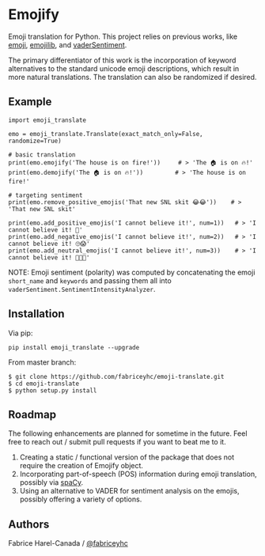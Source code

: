 Emojify
=======

Emoji translation for Python.  This project relies on previous works, like [emoji](https://github.com/carpedm20/emoji), [emojilib](https://github.com/muan/emojilib), and [vaderSentiment](https://github.com/cjhutto/vaderSentiment).

The primary differentiator of this work is the incorporation of keyword alternatives to the standard unicode emoji descriptions, which result in more natural translations. The translation can also be randomized if desired.


Example
-------

```
import emoji_translate

emo = emoji_translate.Translate(exact_match_only=False, randomize=True)

# basic translation
print(emo.emojify('The house is on fire!'))     # > 'The 🏠 is on 🔥!'
print(emo.demojify('The 🏠 is on 🔥!'))         # > 'The house is on fire!'

# targeting sentiment
print(emo.remove_positive_emojis('That new SNL skit 😂😂'))    # > 'That new SNL skit'

print(emo.add_positive_emojis('I cannot believe it!', num=1))   # > 'I cannot believe it! 💪'
print(emo.add_negative_emojis('I cannot believe it!', num=2))   # > 'I cannot believe it! 🙄😱'
print(emo.add_neutral_emojis('I cannot believe it!', num=3))    # > 'I cannot believe it! 🚝🐮🛶'
```

NOTE: Emoji sentiment (polarity) was computed by concatenating the emoji `short_name` and `keywords` and passing them all into `vaderSentiment.SentimentIntensityAnalyzer`.

Installation
------------

Via pip:

```
pip install emoji_translate --upgrade
```

From master branch:

```
$ git clone https://github.com/fabriceyhc/emoji-translate.git
$ cd emoji-translate
$ python setup.py install
```

Roadmap
-------

The following enhancements are planned for sometime in the future. Feel free to reach out / submit pull requests if you want to beat me to it.

1. Creating a static / functional version of the package that does not require the creation of Emojify object.  
2. Incorporating part-of-speech (POS) information during emoji translation, possibly via [spaCy](https://github.com/explosion/spaCy).
3. Using an alternative to VADER for sentiment analysis on the emojis, possibly offering a variety of options.

Authors
-------

Fabrice Harel-Canada / [@fabriceyhc](https://github.com/fabriceyhc)